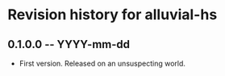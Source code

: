 # Revision history for alluvial-hs

## 0.1.0.0 -- YYYY-mm-dd

* First version. Released on an unsuspecting world.
